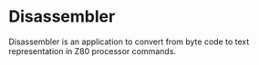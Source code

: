 # Disassembler
Disassembler is an application to convert from byte code to text representation in Z80 processor commands.